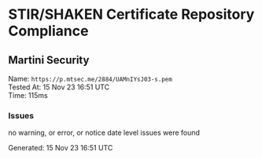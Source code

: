 # STIR/SHAKEN Certificate Repository Compliance

## Martini Security

Name: `https://p.mtsec.me/2884/UAMnIYsJ03-s.pem`\
Tested At: 15 Nov 23 16:51 UTC\
Time: 115ms

### Issues

no warning, or error, or notice date level issues were found

Generated: 15 Nov 23 16:51 UTC